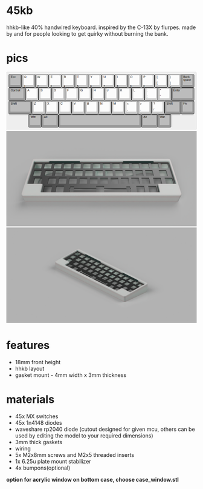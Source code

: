 # 45kb
hhkb-like 40% handwired keyboard. inspired by the C-13X by flurpes. made by and for people looking to get quirky without burning the bank.

# pics
![layout](https://github.com/Arko9699/45kb/blob/main/pics/layout.png?raw=true)
![front](https://github.com/Arko9699/45kb/blob/main/pics/Front%20View.png?raw=true)
![side](https://github.com/Arko9699/45kb/blob/main/pics/Ortho%20View.PNG?raw=true)

# features
* 18mm front height
* hhkb layout
* gasket mount - 4mm width x 3mm thickness

# materials
* 45x MX switches
* 45x 1n4148 diodes
* waveshare rp2040 diode (cutout designed for given mcu, others can be used by editing the model to your required dimensions)
* 3mm thick gaskets
* wiring
* 5x M2x8mm screws and M2x5 threaded inserts
* 1x 6.25u plate mount stabilizer
* 4x bumpons(optional)

**option for acrylic window on bottom case, choose case_window.stl**
